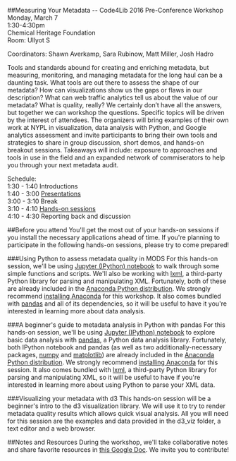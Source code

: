 ##Measuring Your Metadata -- Code4Lib 2016 Pre-Conference Workshop
Monday, March 7  
1:30-4:30pm  
Chemical Heritage Foundation  
Room: Ullyot S  


Coordinators: Shawn Averkamp, Sara Rubinow, Matt Miller, Josh Hadro   

Tools and standards abound for creating and enriching metadata, but measuring, monitoring, and managing metadata for the long haul can be a daunting task. What tools are out there to assess the shape of our metadata? How can visualizations show us the gaps or flaws in our description? What can web traffic analytics tell us about the value of our metadata? What is quality, really? We certainly don’t have all the answers, but together we can workshop the questions. Specific topics will be driven by the interest of attendees. The organizers will bring examples of their own work at NYPL in visualization, data analysis with Python, and Google analytics assessment and invite participants to bring their own tools and strategies to share in group discussion, short demos, and hands-on breakout sessions. Takeaways will include: exposure to approaches and tools in use in the field and an expanded network of commiserators to help you through your next metadata audit.

Schedule:  
1:30 - 1:40 Introductions  
1:40 - 3:00 [Presentations](https://docs.google.com/spreadsheets/d/1ob4imuFCMi3fMkoIjlASBYWVdDd4qTVJj5xeG2eLEVM/edit#gid=634347005)  
3:00 - 3:10 Break  
3:10 - 4:10 [Hands-on sessions](https://docs.google.com/spreadsheets/d/1ob4imuFCMi3fMkoIjlASBYWVdDd4qTVJj5xeG2eLEVM/edit#gid=634347005)  
4:10 - 4:30 Reporting back and discussion  

##Before you attend
You'll get the most out of your hands-on sessions if you install the necessary applications ahead of time. If you're planning to participate in the following hands-on sessions, please try to come prepared!  

###Using Python to assess metadata quality in MODS
For this hands-on session, we'll be using [Jupyter (IPython) notebook](http://jupyter.org/) to walk through some simple functions and scripts. We'll also be working with [lxml](http://lxml.de/), a third-party Python library for parsing and manipulating XML. Fortunately, both of these are already included in the [Anaconda Python distribution](https://www.continuum.io/why-anaconda). We strongly recommend [installing Anaconda](http://docs.continuum.io/anaconda/install) for this workshop. It also comes bundled with [pandas](http://pandas.pydata.org/) and all of its dependencies, so it will be useful to have it you're interested in learning more about data analysis.  

###A beginner's guide to metadata analysis in Python with pandas
For this hands-on session, we'll be using [Jupyter (IPython) notebook](http://jupyter.org/) to explore basic data analysis with [pandas](http://pandas.pydata.org/), a Python data analysis library. Fortunately, both IPython notebook and pandas (as well as two additionally-necessary packages, [numpy](http://www.numpy.org/) and [matplotlib](http://matplotlib.org/)) are already included in the [Anaconda Python distribution](https://www.continuum.io/why-anaconda). We strongly recommend [installing Anaconda](http://docs.continuum.io/anaconda/install) for this session. It also comes bundled with [lxml](http://lxml.de/), a third-party Python library for parsing and manipulating XML, so it will be useful to have if you're interested in learning more about using Python to parse your XML data.

###Visualizing your metadata with d3
This hands-on session will be a beginner's intro to the d3 visualization library. We will use it to try to render metadata quality results which allows quick visual analysis. All you will need for this session are the examples and data provided in the d3_viz folder, a text editor and a web browser.

##Notes and Resources
During the workshop, we'll take collaborative notes and share favorite resources in [this Google Doc](http://bit.ly/MeasureMetadataC4L16). We invite you to contribute!  
